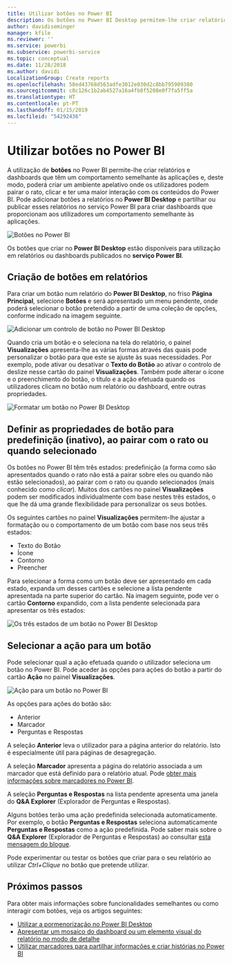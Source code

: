 ```yaml
---
title: Utilizar botões no Power BI
description: Os botões no Power BI Desktop permitem-lhe criar relatórios e dashboards que têm um comportamento semelhante às aplicações, o que aumenta a interação com os utilizadores
author: davidiseminger
manager: kfile
ms.reviewer: ''
ms.service: powerbi
ms.subservice: powerbi-service
ms.topic: conceptual
ms.date: 11/28/2018
ms.author: davidi
LocalizationGroup: Create reports
ms.openlocfilehash: 58ed43768d563adfe3012e030d2c8bb795909380
ms.sourcegitcommit: c8c126c1b2ab4527a16a4fb8f5208e0f7fa5ff5a
ms.translationtype: HT
ms.contentlocale: pt-PT
ms.lasthandoff: 01/15/2019
ms.locfileid: "54292436"
---
```

# <a name="using-buttons-in-power-bi"></a>Utilizar botões no Power BI
A utilização de **botões** no Power BI permite-lhe criar relatórios e dashboards que têm um comportamento semelhante às aplicações e, deste modo, poderá criar um ambiente apelativo onde os utilizadores podem pairar o rato, clicar e ter uma maior interação com os conteúdos do Power BI. Pode adicionar botões a relatórios no **Power BI Desktop** e partilhar ou publicar esses relatórios no serviço Power BI para criar dashboards que proporcionam aos utilizadores um comportamento semelhante às aplicações.

![Botões no Power BI](media/desktop-buttons/desktop-buttons_01.png)

Os botões que criar no **Power BI Desktop** estão disponíveis para utilização em relatórios ou dashboards publicados no **serviço Power BI**.

## <a name="creating-buttons-in-reports"></a>Criação de botões em relatórios
Para criar um botão num relatório do **Power BI Desktop**, no friso **Página Principal**, selecione **Botões** e será apresentado um menu pendente, onde poderá selecionar o botão pretendido a partir de uma coleção de opções, conforme indicado na imagem seguinte. 

![Adicionar um controlo de botão no Power BI Desktop](media/desktop-buttons/desktop-buttons_02.png)

Quando cria um botão e o seleciona na tela do relatório, o painel **Visualizações** apresenta-lhe as várias formas através das quais pode personalizar o botão para que este se ajuste às suas necessidades. Por exemplo, pode ativar ou desativar o **Texto do Botão** ao ativar o controlo de deslize nesse cartão do painel **Visualizações**. Também pode alterar o ícone e o preenchimento do botão, o título e a ação efetuada quando os utilizadores clicam no botão num relatório ou dashboard, entre outras propriedades.

![Formatar um botão no Power BI Desktop](media/desktop-buttons/desktop-buttons_03.png)

## <a name="set-button-properties-when-idle-hovered-over-or-selected"></a>Definir as propriedades de botão para predefinição (inativo), ao pairar com o rato ou quando selecionado

Os botões no Power BI têm três estados: predefinição (a forma como são apresentados quando o rato não está a pairar sobre eles ou quando não estão selecionados), ao pairar com o rato ou quando selecionados (mais conhecido como *clicar*). Muitos dos cartões no painel **Visualizações** podem ser modificados individualmente com base nestes três estados, o que lhe dá uma grande flexibilidade para personalizar os seus botões.

Os seguintes cartões no painel **Visualizações** permitem-lhe ajustar a formatação ou o comportamento de um botão com base nos seus três estados:

* Texto do Botão
* Ícone
* Contorno
* Preencher

Para selecionar a forma como um botão deve ser apresentado em cada estado, expanda um desses cartões e selecione a lista pendente apresentada na parte superior do cartão. Na imagem seguinte, pode ver o cartão **Contorno** expandido, com a lista pendente selecionada para apresentar os três estados:

![Os três estados de um botão no Power BI Desktop](media/desktop-buttons/desktop-buttons_04.png)


## <a name="select-the-action-for-a-button"></a>Selecionar a ação para um botão

Pode selecionar qual a ação efetuada quando o utilizador seleciona um botão no Power BI. Pode aceder às opções para ações do botão a partir do cartão **Ação** no painel **Visualizações**.

![Ação para um botão no Power BI](media/desktop-buttons/desktop-buttons_05.png)

As opções para ações do botão são:

* Anterior
* Marcador
* Perguntas e Respostas

A seleção **Anterior** leva o utilizador para a página anterior do relatório. Isto é especialmente útil para páginas de desagregação.

A seleção **Marcador** apresenta a página do relatório associada a um marcador que está definido para o relatório atual. Pode [obter mais informações sobre marcadores no Power BI](desktop-bookmarks.md). 

A seleção **Perguntas e Respostas** na lista pendente apresenta uma janela do **Q&A Explorer** (Explorador de Perguntas e Respostas). 

Alguns botões terão uma ação predefinida selecionada automaticamente. Por exemplo, o botão **Perguntas e Respostas** seleciona automaticamente **Perguntas e Respostas** como a ação predefinida. Pode saber mais sobre o **Q&A Explorer** (Explorador de Perguntas e Respostas) ao consultar [esta mensagem do blogue](https://powerbi.microsoft.com/blog/power-bi-desktop-april-2018-feature-summary/#Q&AExplorer).

Pode experimentar ou testar os botões que criar para o seu relatório ao utilizar *Ctrl+Clique* no botão que pretende utilizar. 

## <a name="next-steps"></a>Próximos passos
Para obter mais informações sobre funcionalidades semelhantes ou como interagir com botões, veja os artigos seguintes:

* [Utilizar a pormenorização no Power BI Desktop](desktop-drillthrough.md)
* [Apresentar um mosaico do dashboard ou um elemento visual do relatório no modo de detalhe](consumer/end-user-focus.md)
* [Utilizar marcadores para partilhar informações e criar histórias no Power BI](desktop-bookmarks.md)

